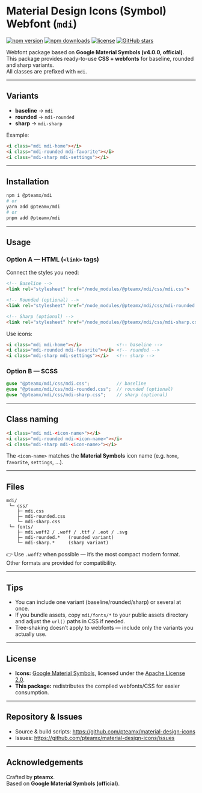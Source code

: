 # Material Design Icons (Symbol) Webfont (`mdi`)

[![npm version](https://img.shields.io/npm/v/@pteamx/mdi.svg?color=blue)](https://www.npmjs.com/package/@pteamx/mdi)
[![npm downloads](https://img.shields.io/npm/dm/@pteamx/mdi.svg?color=green)](https://www.npmjs.com/package/@pteamx/mdi)
[![license](https://img.shields.io/npm/l/@pteamx/mdi.svg?color=yellow)](https://github.com/pteamx/material-design-icons/blob/main/LICENSE)
[![GitHub stars](https://img.shields.io/github/stars/pteamx/material-design-icons?style=social)](https://github.com/pteamx/material-design-icons/stargazers)


Webfont package based on **Google Material Symbols (v4.0.0, official)**.  
This package provides ready-to-use **CSS + webfonts** for baseline, rounded and sharp variants.  
All classes are prefixed with `mdi`.

---

## Variants

- **baseline** → `mdi`  
- **rounded** → `mdi-rounded`  
- **sharp** → `mdi-sharp`

Example:

```html
<i class="mdi mdi-home"></i>
<i class="mdi-rounded mdi-favorite"></i>
<i class="mdi-sharp mdi-settings"></i>
```

---

## Installation

```bash
npm i @pteamx/mdi
# or
yarn add @pteamx/mdi
# or
pnpm add @pteamx/mdi
```

---

## Usage

### Option A — HTML (`<link>` tags)

Connect the styles you need:

```html
<!-- Baseline -->
<link rel="stylesheet" href="/node_modules/@pteamx/mdi/css/mdi.css">

<!-- Rounded (optional) -->
<link rel="stylesheet" href="/node_modules/@pteamx/mdi/css/mdi-rounded.css">

<!-- Sharp (optional) -->
<link rel="stylesheet" href="/node_modules/@pteamx/mdi/css/mdi-sharp.css">
```

Use icons:

```html
<i class="mdi mdi-home"></i>             <!-- baseline -->
<i class="mdi-rounded mdi-favorite"></i> <!-- rounded -->
<i class="mdi-sharp mdi-settings"></i>   <!-- sharp -->
```

### Option B — SCSS

```scss
@use "@pteamx/mdi/css/mdi.css";          // baseline
@use "@pteamx/mdi/css/mdi-rounded.css";  // rounded (optional)
@use "@pteamx/mdi/css/mdi-sharp.css";    // sharp (optional)
```

---

## Class naming

```html
<i class="mdi mdi-<icon-name>"></i>
<i class="mdi-rounded mdi-<icon-name>"></i>
<i class="mdi-sharp mdi-<icon-name>"></i>
```

The `<icon-name>` matches the **Material Symbols** icon name (e.g. `home`, `favorite`, `settings`, …).

---

## Files

```
mdi/
 └─ css/
    ├─ mdi.css
    ├─ mdi-rounded.css
    └─ mdi-sharp.css
 └─ fonts/
    ├─ mdi.woff2 / .woff / .ttf / .eot / .svg
    ├─ mdi-rounded.*   (rounded variant)
    └─ mdi-sharp.*     (sharp variant)
```

👉 Use `.woff2` when possible — it’s the most compact modern format.  
Other formats are provided for compatibility.

---

## Tips

- You can include one variant (baseline/rounded/sharp) or several at once.  
- If you bundle assets, copy `mdi/fonts/*` to your public assets directory and adjust the `url()` paths in CSS if needed.  
- Tree-shaking doesn’t apply to webfonts — include only the variants you actually use.

---

## License

- **Icons:** [Google Material Symbols](https://fonts.google.com/icons), licensed under the [Apache License 2.0](https://www.apache.org/licenses/LICENSE-2.0).  
- **This package:** redistributes the compiled webfonts/CSS for easier consumption.

---

## Repository & Issues

- Source & build scripts: <https://github.com/pteamx/material-design-icons>  
- Issues: <https://github.com/pteamx/material-design-icons/issues>

---

## Acknowledgements

Crafted by **pteamx**.  
Based on **Google Material Symbols (official)**.